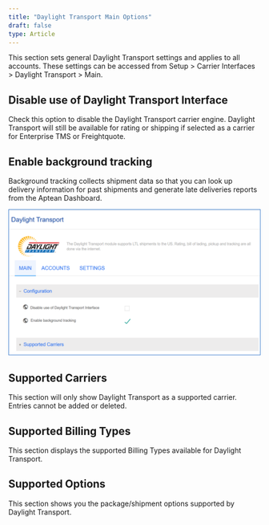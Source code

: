 ```yaml
---
title: "Daylight Transport Main Options"
draft: false
type: Article
---
```


This section sets general Daylight Transport settings and applies to all accounts. These settings can be accessed from Setup > Carrier Interfaces > Daylight Transport > Main.
## Disable use of Daylight Transport Interface


Check this option to disable the Daylight Transport carrier engine. Daylight Transport will still be available for rating or shipping if selected as a carrier for Enterprise TMS or Freightquote.


## Enable background tracking


Background tracking collects shipment data so that you can look up delivery information for past shipments and generate late deliveries reports from the Aptean Dashboard.

![](assets/images/aptean-ship-daylight54.png)
## Supported Carriers


This section will only show Daylight Transport as a supported carrier. Entries cannot be added or deleted.
## Supported Billing Types


This section displays the supported Billing Types available for Daylight Transport.
## Supported Options


This section shows you the package/shipment options supported by Daylight Transport.

